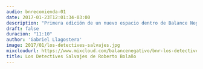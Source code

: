 ```yaml
---
audio: bnrecomienda-01
date: 2017-01-23T12:01:34-03:00
description: "Primera edición de un nuevo espacio dentro de Balance Negativo. Gabriel Negativo recomienda esta excelente novela del fallecido escritor chileno."
draft: false
duracion: "11:10"
author: 'Gabriel Llagostera'
image: 2017/01/los-detectives-salvajes.jpg
mixcloudurl: https://www.mixcloud.com/balancenegativo/bnr-los-detectives-salvajes/
title: Los Detectives Salvajes de Roberto Bolaño
---
```



